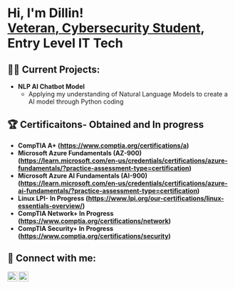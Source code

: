 <h1>Hi, I'm Dillin! <br/><a href="https://github.com/DillinIT">Veteran</a><a href="https://www.linkedin.com/in/dillin-alexander-17550b31a/">, Cybersecurity Student</a>, Entry Level IT Tech

<h2>👨‍💻 Current Projects:</h2>

- <b> NLP AI Chatbot Model</b>
  - Applying my understanding of Natural Language Models to create a AI model through Python coding
  <b>
<h2>🏆 Certificaitons- Obtained and In progress</h2>

- CompTIA A+ (https://www.comptia.org/certifications/a)
- Microsoft Azure Fundamentals (AZ-900) (https://learn.microsoft.com/en-us/credentials/certifications/azure-fundamentals/?practice-assessment-type=certification)
- Microsoft Azure AI Fundamentals (AI-900) (https://learn.microsoft.com/en-us/credentials/certifications/azure-ai-fundamentals/?practice-assessment-type=certification)
- Linux LPI- In Progress (https://www.lpi.org/our-certifications/linux-essentials-overview/)
- CompTIA Network+ In Progress (https://www.comptia.org/certifications/network)
- CompTIA Security+ In Progress (https://www.comptia.org/certifications/security)

<h2> 🤳 Connect with me:</h2>
<img align="left" alt="DillinAlexander | LinkedIn" width="22px" src="https://cdn.jsdelivr.net/npm/simple-icons@v3/icons/linkedin.svg" />
<img align="left" alt="DillinAlexander | Phone" width="22px" src="https://cdn.jsdelivr.net/npm/simple-icons@v3/icons/t-mobile.svg" />

[linkedin]: https://www.linkedin.com/in/dillin-alexander-17550b31a/
[phone]: 508-333-7873
